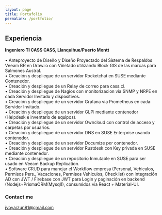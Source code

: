 ```yaml
---
layout: page
title: Portafolio
permalink: /portfolio/
---
```



## Experiencia

**Ingeniero TI CASS CASS, Llanquihue/Puerto Montt**<br/><br/>
• Anteproyecto de Diseño y Diseño Proyectado del Sistema de Respaldos Veeam BR en Draw.io con Viñetado utilizando Block GIS de las marcas para Salmones Austral.<br/>
• Creación y despliegue de un servidor Rocketchat en SUSE mediante Contenedor.<br/>
• Creación y despliegue de un Relay de correo para cass.cl.<br/>
• Creación y despliegue de Nagios con monitorizacion via SNMP y NRPE en cada Servidor Invitado y dispositivos.<br/>
• Creación y despliegue de un servidor Grafana via Prometheus en cada Servidor Invitado.<br/>
• Creación y despliegue de un servidor GLPI mediante contenedor (Helpdesk e inventario de equipos).<br/>
• Creación y despliegue de un servidor Owncloud con control de acceso y carpetas por usuarios.<br/>
• Creación y despliegue de un servidor DNS en SUSE Enterprise usando contenedor.<br/>
• Creación y despliegue de un servidor Documize por contenedor.<br/>
• Creación y despliegue de un servidor Rustdesk con Key privada en SUSE mediante contenedor.<br/>
• Creación y despliegue de un repositorio Inmutable en SUSE para ser usado en Veeam Backup Replication.<br/>
• Software CRUD para manejar el Workflow empresa (Personal, Vehiculos, Permisos Pers., Vacaciones, Permisos
Vehiculos, Checklist) con integración AD con JWT / Firebase con JWT para Login y paginación en backend (Nodejs+PrismaORM(Mysql)), consumidos via React + Material-UI.<br/>


### Contact me

[jvoyarzun81@gmail.com](mailto:jvoyarzun81@gmail.com)
